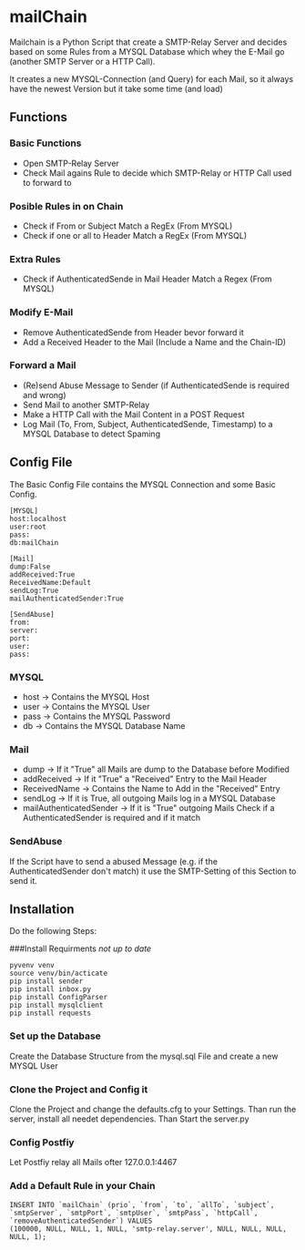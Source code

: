 # mailChain
Mailchain is a Python Script that create a SMTP-Relay Server and decides based on some Rules from a MYSQL Database which whey the E-Mail go (another SMTP Server or a HTTP Call).

It creates a new MYSQL-Connection (and Query) for each Mail, so it always have the newest Version but it take some time (and load)

## Functions
### Basic Functions
* Open SMTP-Relay Server
* Check Mail agains Rule to decide which SMTP-Relay or HTTP Call used to forward to

### Posible Rules in on Chain
* Check if From or Subject Match a RegEx (From MYSQL)
* Check if one or all to Header Match a RegEx (From MYSQL)

### Extra Rules
* Check if AuthenticatedSende in Mail Header Match a Regex (From MYSQL)

### Modify E-Mail
* Remove AuthenticatedSende from Header bevor forward it
* Add a Received Header to the Mail (Include a Name and the Chain-ID)

### Forward a Mail
* (Re)send Abuse Message to Sender (if AuthenticatedSende is required and wrong)
* Send Mail to another SMTP-Relay
* Make a HTTP Call with the Mail Content in a POST Request
* Log Mail (To, From, Subject, AuthenticatedSende, Timestamp) to a MYSQL Database to detect Spaming

## Config File
The Basic Config File contains the MYSQL Connection and some Basic Config.
```
[MYSQL]
host:localhost
user:root
pass:
db:mailChain

[Mail]
dump:False
addReceived:True
ReceivedName:Default
sendLog:True
mailAuthenticatedSender:True

[SendAbuse]
from:
server:
port:
user:
pass:
```
### MYSQL
*  host -> Contains the MYSQL Host
*  user -> Contains the MYSQL User
*  pass -> Contains the MYSQL Password
*  db -> Contains the MYSQL Database Name

### Mail
* dump -> If it "True" all Mails are dump to the Database before Modified
* addReceived -> If it "True" a "Received" Entry to the Mail Header
* ReceivedName -> Contains the Name to Add in the "Received" Entry
* sendLog -> If it is True, all outgoing Mails log in a MYSQL Database
* mailAuthenticatedSender -> If it is "True" outgoing Mails Check if a AuthenticatedSender is required and if it match

### SendAbuse
If the Script have to send a abused Message (e.g. if the AuthenticatedSender don't match) it use the SMTP-Setting of this Section to send it.

## Installation
Do the following Steps:

###Install Requirments
*not up to date*
```
pyvenv venv
source venv/bin/acticate
pip install sender
pip install inbox.py
pip install ConfigParser
pip install mysqlclient
pip install requests
```
### Set up the Database
Create the Database Structure from the mysql.sql File and create a new MYSQL User

### Clone the Project and Config it
Clone the Project and change the defaults.cfg to your Settings. Than run the server, install all needet dependencies. Than Start the server.py

### Config Postfiy
Let Postfiy relay all Mails ofter 127.0.0.1:4467

### Add a Default Rule in your Chain
```
INSERT INTO `mailChain` (prio`, `from`, `to`, `allTo`, `subject`, `smtpServer`, `smtpPort`, `smtpUser`, `smtpPass`, `httpCall`, `removeAuthenticatedSender`) VALUES
(100000, NULL, NULL, 1, NULL, 'smtp-relay.server', NULL, NULL, NULL, NULL, 1);
```
